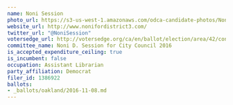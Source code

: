 ```yaml
---
name: Noni Session
photo_url: https://s3-us-west-1.amazonaws.com/odca-candidate-photos/Noni-Session2.png
website_url: http://www.nonifordistrict3.com/
twitter_url: "@NoniSession"
votersedge_url: http://votersedge.org/ca/en/ballot/election/area/42/contests/contest/13236/candidate/130758?&county=Alameda%20County&election_authority_id=1
committee_name: Noni D. Session for City Council 2016
is_accepted_expenditure_ceiling: true
is_incumbent: false
occupation: Assistant Librarian
party_affiliation: Democrat
filer_id: 1386922
ballots:
- _ballots/oakland/2016-11-08.md
---
```

